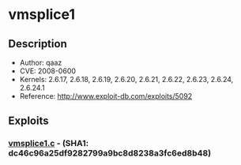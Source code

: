 # vmsplice1 

## Description
* Author: qaaz
* CVE: 2008-0600
* Kernels: 2.6.17, 2.6.18, 2.6.19, 2.6.20, 2.6.21, 2.6.22, 2.6.23, 2.6.24, 2.6.24.1
* Reference: http://www.exploit-db.com/exploits/5092

## Exploits

### [vmsplice1.c](vmsplice1.c) - (SHA1: dc46c96a25df9282799a9bc8d8238a3fc6ed8b48)
